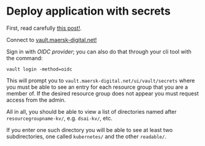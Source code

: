 # Deploy application with secrets

First, read carefully [this post!](https://maersk-analytics.atlassian.net/wiki/spaces/P/pages/813006876/Vault+access+and+manage+secrets).

Connect to [vault.maersk-digital.net!](https://vault.maersk-digital.net)

Sign in with *OIDC provider*; you can also do that through your cli tool 
with the command: 

`vault login -method=oidc`

This will prompt you to `vault.maersk-digital.net/ui/vault/secrets` where you must
be able to see an entry for each resource group that you are a member of. If the 
desired resource group does not appear you must request access from the admin. 

All in all, you should be able to view a list of directories named after
`resourcegroupname-kv/`, e.g. `dsai-kv/`, etc.

If you enter one such directory you will be able to see at least two subdirectories, one
called `kubernetes/` and the other `readable/`.



